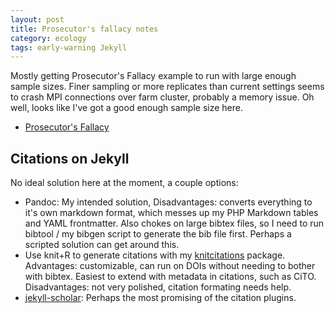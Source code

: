 ```yaml
---
layout: post
title: Prosecutor's fallacy notes
category: ecology
tags: early-warning Jekyll 
---
```



Mostly getting Prosecutor's Fallacy example to run with large enough sample sizes.  Finer sampling or more replicates than current settings seems to crash MPI connections over farm cluster, probably a memory issue.  Oh well, looks like I've got a good enough sample size here. 

- [Prosecutor's Fallacy](https://github.com/cboettig/earlywarning/blob/08952efd2e181726a3a44aeb6cba14fa83aa57a4/inst/examples/fallacy.md)

Citations on Jekyll
-------------------

No ideal solution here at the moment, a couple options:

- Pandoc: My intended solution,  Disadvantages: converts everything to it's own markdown format, which messes up my PHP Markdown tables and YAML frontmatter. Also chokes on large bibtex files, so I need to run bibtool / my bibgen script to generate the bib file first. Perhaps a scripted solution can get around this.   
- Use knit+R to generate citations with my [knitcitations](https://github.com/cboettig/knitcitations) package.  Advantages: customizable, can run on DOIs without needing to bother with bibtex. Easiest to extend with metadata in citations, such as CiTO.  Disadvantages: not very polished, citation formating needs help.  
- [jekyll-scholar](https://github.com/inukshuk/jekyll-scholar): Perhaps the most promising of the citation plugins.  

